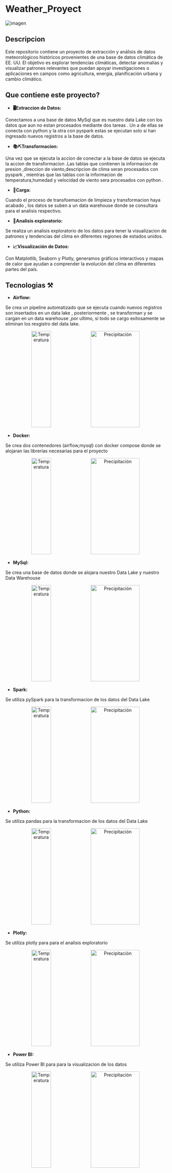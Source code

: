 # Weather_Proyect

![imagen](data/clima-tipos.jpg)

## Descripcion 
Este repositorio contiene un proyecto de extracción y análisis de datos meteorológicos históricos provenientes de una base de datos climática de EE. UU. El objetivo es explorar tendencias climáticas, detectar anomalías y visualizar patrones relevantes que puedan apoyar investigaciones o aplicaciones en campos como agricultura, energía, planificación urbana y cambio climático.

## Que contiene este proyecto?

- **🖥️Extraccion de Datos:**

Conectamos a una base de datos MySql que es nuestro data Lake con los datos que aun no estan procesados mediante dos tareas .
Un a de ellas se conecta con python y la otra con pyspark estas se ejecutan solo si han ingresado nuevos registros a la base de datos.
- **📚⛏️Transformacion:**

Una vez que se ejecuta la accion de conectar a la base de datos se ejecuta la accion de transformacion .Las tablas que contienen la informacion de presion ,direccion de viento,descripcion de clima seran procesados con pyspark , mientras que las tablas con la informacion de temperatura,humedad y velocidad de viento sera procesados con python .
- **📲Carga:**

Cuando el proceso de transfoemacion de limpieza y transformacion haya acabado , los datos se suben a un data warehouse donde se consultara
para el analisis respectivo.
- **🔬Analisis exploratorio:**

Se realiza un analisis exploratorio de los datos para tener la visualizacion de patrones y tendencias del clima en diferentes regiones de estados unidos.
- **📈Visualización de Datos:**

Con Matplotlib, Seaborn y Plotly, generamos gráficos interactivos y mapas de calor que ayudan a comprender la evolución del clima en diferentes partes del país.

 ## Tecnologias  ⚒️

 - **Airflow:**

 Se crea un pipeline automatizado que se ejecuta cuando nuevos registros son insertados en un data lake , posteriormente , se transforman y se cargan en un data warehouse ,por ultimo, si todo se cargo exitosamente se eliminan los resgistro del data lake.
<p align="center">
  <img src="data/airflowLogoM.png" alt="Temperatura" width="35%" height="300px" />
  <img src="data/airflow.png" alt="Precipitación" width="55%" height="300px"/>
</p>

- **Docker:**

Se crea dos contenedores (airflow,mysql) con docker compose donde se alojaran las librerias necesarias para el proyecto

<p align="center">
  <img src="data/dockerLogo.png" alt="Temperatura" width="35%" height="300px" />
  <img src="data/docker.png" alt="Precipitación" width="55%" height="300px"/>
</p>

- **MySql:**

Se crea una base de datos donde se alojara nuestro Data Lake y nuestro Data Warehouse
<p align="center">
  <img src="data/MySqlLogo.png" alt="Temperatura" width="35%" height="300px" />
  <img src="data/MySql.png" alt="Precipitación" width="55%" height="300px"/>
</p>

- **Spark:**

Se utiliza pySpark para la transformacion de los datos del Data Lake
<p align="center">
  <img src="data/SparkLogo.png" alt="Temperatura" width="35%" height="300px" />
  <img src="data/spark.png" alt="Precipitación" width="55%" height="300px"/>
</p>

- **Python:**

Se utiliza pandas para la transformacion de los datos del Data Lake
<p align="center">
  <img src="data/PythonLogo.png" alt="Temperatura" width="35%" height="300px" />
  <img src="data/python.png" alt="Precipitación" width="55%" height="300px"/>
</p>

- **Plotly:**

Se utiliza plotly para para el analisis exploratorio
<p align="center">
  <img src="data/PlotlyLogo.png" alt="Temperatura" width="35%" height="300px" />
  <img src="data/eda.png" alt="Precipitación" width="55%" height="300px"/>
</p>

- **Power BI:**

Se utiliza Power BI para para la visualizacion de los datos
<p align="center">
  <img src="data/PoweLogo.png" alt="Temperatura" width="35%" height="300px" />
  <img src="data/python.png" alt="Precipitación" width="55%" height="300px"/>
</p>